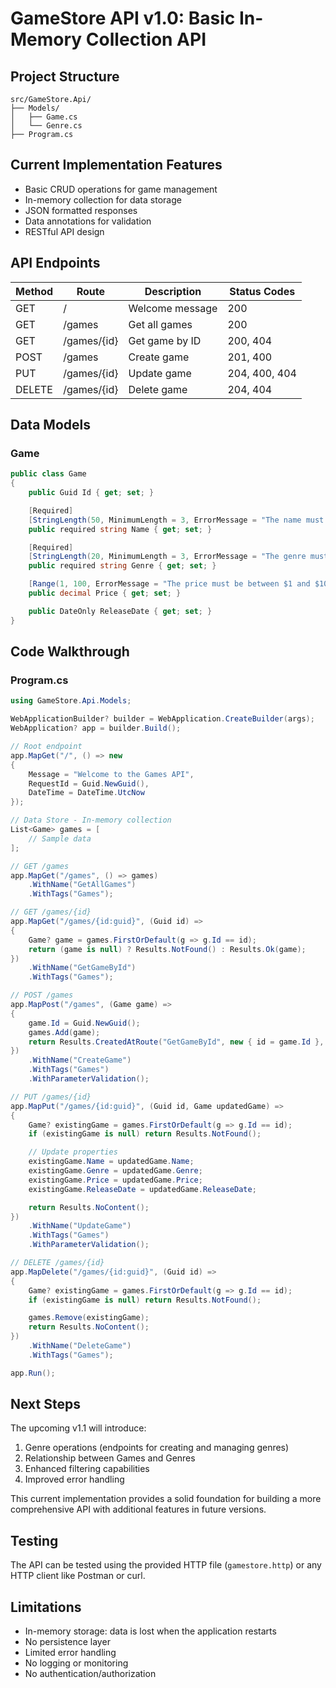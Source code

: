 # GameStore API v1.0: Basic In-Memory Collection API

## Project Structure

```
src/GameStore.Api/
├── Models/
│   ├── Game.cs
│   └── Genre.cs
├── Program.cs
```

## Current Implementation Features

- Basic CRUD operations for game management
- In-memory collection for data storage
- JSON formatted responses
- Data annotations for validation
- RESTful API design

## API Endpoints

| Method | Route       | Description     | Status Codes  |
| ------ | ----------- | --------------- | ------------- |
| GET    | /           | Welcome message | 200           |
| GET    | /games      | Get all games   | 200           |
| GET    | /games/{id} | Get game by ID  | 200, 404      |
| POST   | /games      | Create game     | 201, 400      |
| PUT    | /games/{id} | Update game     | 204, 400, 404 |
| DELETE | /games/{id} | Delete game     | 204, 404      |

## Data Models

### Game

```csharp
public class Game
{
    public Guid Id { get; set; }

    [Required]
    [StringLength(50, MinimumLength = 3, ErrorMessage = "The name must be between 3 and 50 characters long.")]
    public required string Name { get; set; }

    [Required]
    [StringLength(20, MinimumLength = 3, ErrorMessage = "The genre must be between 3 and 20 characters long.")]
    public required string Genre { get; set; }

    [Range(1, 100, ErrorMessage = "The price must be between $1 and $100.")]
    public decimal Price { get; set; }

    public DateOnly ReleaseDate { get; set; }
}
```

## Code Walkthrough

### Program.cs

```csharp
using GameStore.Api.Models;

WebApplicationBuilder? builder = WebApplication.CreateBuilder(args);
WebApplication? app = builder.Build();

// Root endpoint
app.MapGet("/", () => new
{
    Message = "Welcome to the Games API",
    RequestId = Guid.NewGuid(),
    DateTime = DateTime.UtcNow
});

// Data Store - In-memory collection
List<Game> games = [
    // Sample data
];

// GET /games
app.MapGet("/games", () => games)
    .WithName("GetAllGames")
    .WithTags("Games");

// GET /games/{id}
app.MapGet("/games/{id:guid}", (Guid id) =>
{
    Game? game = games.FirstOrDefault(g => g.Id == id);
    return (game is null) ? Results.NotFound() : Results.Ok(game);
})
    .WithName("GetGameById")
    .WithTags("Games");

// POST /games
app.MapPost("/games", (Game game) =>
{
    game.Id = Guid.NewGuid();
    games.Add(game);
    return Results.CreatedAtRoute("GetGameById", new { id = game.Id }, game);
})
    .WithName("CreateGame")
    .WithTags("Games")
    .WithParameterValidation();

// PUT /games/{id}
app.MapPut("/games/{id:guid}", (Guid id, Game updatedGame) =>
{
    Game? existingGame = games.FirstOrDefault(g => g.Id == id);
    if (existingGame is null) return Results.NotFound();

    // Update properties
    existingGame.Name = updatedGame.Name;
    existingGame.Genre = updatedGame.Genre;
    existingGame.Price = updatedGame.Price;
    existingGame.ReleaseDate = updatedGame.ReleaseDate;

    return Results.NoContent();
})
    .WithName("UpdateGame")
    .WithTags("Games")
    .WithParameterValidation();

// DELETE /games/{id}
app.MapDelete("/games/{id:guid}", (Guid id) =>
{
    Game? existingGame = games.FirstOrDefault(g => g.Id == id);
    if (existingGame is null) return Results.NotFound();

    games.Remove(existingGame);
    return Results.NoContent();
})
    .WithName("DeleteGame")
    .WithTags("Games");

app.Run();
```

## Next Steps

The upcoming v1.1 will introduce:

1. Genre operations (endpoints for creating and managing genres)
2. Relationship between Games and Genres
3. Enhanced filtering capabilities
4. Improved error handling

This current implementation provides a solid foundation for building a more comprehensive API with additional features in future versions.

## Testing

The API can be tested using the provided HTTP file (`gamestore.http`) or any HTTP client like Postman or curl.

## Limitations

- In-memory storage: data is lost when the application restarts
- No persistence layer
- Limited error handling
- No logging or monitoring
- No authentication/authorization
